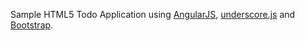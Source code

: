 Sample HTML5 Todo Application using [AngularJS](http://angularjs.org/), [underscore.js](http://documentcloud.github.com/underscore/) and [Bootstrap](http://twitter.github.com/bootstrap/).
